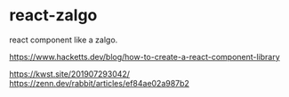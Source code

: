 # react-zalgo

react component like a zalgo.



https://www.hacketts.dev/blog/how-to-create-a-react-component-library

https://kwst.site/201907293042/
https://zenn.dev/rabbit/articles/ef84ae02a987b2